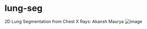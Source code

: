 # lung-seg
2D Lung Segmentation from Chest X Rays: Akansh Maurya
![image](https://user-images.githubusercontent.com/39628860/165742515-deeef99a-e3f8-484e-b3da-2fe10b5c3864.png)
